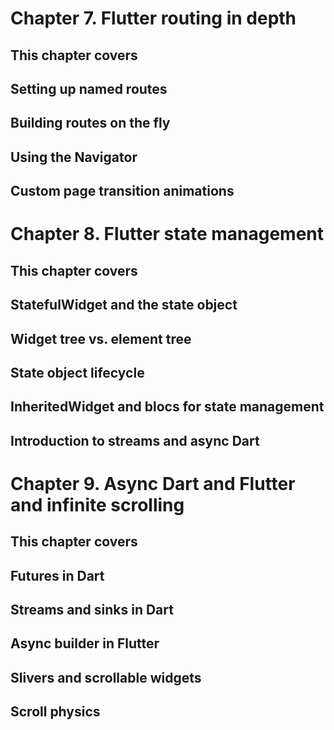 # Chapter 7. Flutter routing in depth

## This chapter covers

## Setting up named routes
## Building routes on the fly
## Using the Navigator
## Custom page transition animations

# Chapter 8. Flutter state management

## This chapter covers

## StatefulWidget and the state object
## Widget tree vs. element tree
## State object lifecycle
## InheritedWidget and blocs for state management
## Introduction to streams and async Dart

# Chapter 9. Async Dart and Flutter and infinite scrolling

## This chapter covers

## Futures in Dart
## Streams and sinks in Dart
## Async builder in Flutter
## Slivers and scrollable widgets
## Scroll physics